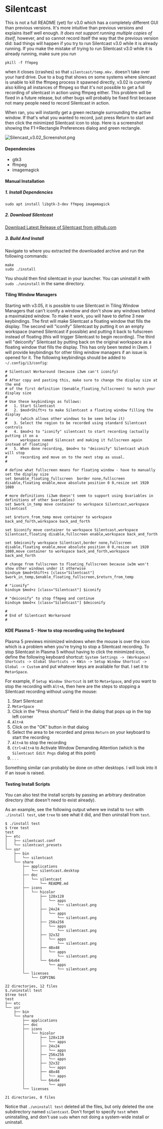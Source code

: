 Silentcast
==========

This is not a full README (yet) for v3.0 which has a completely different GUI than previous versions. 
It's more intuitive than previous versions and explains itself well enough.
*It does not support running multiple copies of itself*, however, and so cannot record itself the way that 
the previous version did: bad things will happen if you try to run Silentcast v3.0 while it is already running.
If you make the mistake of trying to run Silentcast v3.0 while it is already running, make sure you run

    pkill -f ffmpeg

when it closes (crashes) so that `silentcast/temp.mkv.` doesn't take over your hard drive. Due to a bug that
shows on some systems where silencast is unable to kill the ffmpeg process it spawned directly, v3.02 is currently
also killing all instances of ffmpeg so that it's not possible to get a full recording of silentcast in action 
using ffmpeg either.
This problem will be fixed in a future release, but other bugs will probably be fixed first because not many 
people need to record Silentcast in action.

When ran, you will instantly get a green rectangle surrounding the active window. If that's what you wanted to
record, just press Return to start and then click the minimized Silentcast icon to stop. Here is a screenshot
showing the F1->Rectangle Preferences dialog and green rectangle. 

![Silencast_v3.02_Screenshot.png](Silencast_v3.02_Screenshot.png)

#### Dependencies
- gtk3
- ffmpeg
- imagemagick

#### Manual Installation

##### 1. Install Dependencies

```shell
sudo apt install libgtk-3-dev ffmpeg imagemagick
```

##### 2. Download Silentcast

[Download Latest Release of Silentcast from github.com](https://github.com/colinkeenan/silentcast/releases/latest)

##### 3. Build And Install

Navigate to where you extracted the downloaded archive and run the following commands:

```shell
make
sudo ./install
```

You should then find silentcast in your launcher. You can uninstall it with `sudo ./uninstall` in the same directory.

#### Tiling Window Managers

Starting with v3.05, it is possible to use Silentcast in Tiling Window Managers that can't iconify a window and don't show any windows behind a maximaized window. To make it work, you will have to define 3 new keybindings. The first will make Silentcast a floating window that fills the display. The second will "iconify" Silentcast by putting it on an empty workspace (named Silentcast if possible) and putting it back to fullscreen instead of floating (this will trigger Silentcast to begin recording). The third will "deiconify" Silentcast by putting back on the original workspace as a floating window that fills the display. This has only been tested in i3wm. I will provide keybindings for other tiling window managers if an issue is opened for it. The following keybindings should be added to `~/.config/i3/config`:


    # Silentcast Workaround (because i3wm can't iconify)
    #
    # After copy and pasting this, make sure to change the display size at the end
    # of the first definition ($enable_floating_fullscreen) to match your display size
    #
    # Use these keybindings as follows:
    #   1. Start Silentcast
    #   2. $mod+Shift+s to make Silentcast a floating window filling the display 
    #      (which allows other windows to be seen below it)
    #   3. Select the region to be recorded using standard Silentcast controls
    #   4. $mod+z to "iconify" silentcast to start recording (actually putting it on a
    #      workspace named Silencast and making it fullscreen again instead of floating)
    #   5. When done recording, $mod+x to "deiconify" Silentcast which will stop
    #      recording and move on to the next step as usual.
    #   

    # define what fullscreen means for floating window - have to manually set the display size
    set $enable_floating_fullscreen  border none,fullscreen disable,floating enable,move absolute position 0 0,resize set 1920 1080

    # more definitions (i3wm doesn't seem to support using $variables in definitions of other $variables)
    set $work_in_temp move container to workspace Silentcast,workspace Silentcast

    set $return_from_temp move container to workspace back_and_forth,workspace back_and_forth

    set $iconify move container to workspace Silentcast,workspace Silentcast,floating disable,fullscreen enable,workspace back_and_forth

    set $deiconify workspace Silentcast,border none,fullscreen disable,floating enable,move absolute position 0 0,resize set 1920 1080,move container to workspace back_and_forth,workspace back_and_forth

    # change from fullscreen to floating_fullscreen because iw3m won't show other windows under it otherwise
    bindsym $mod+Shift+s [class="Silentcast"] $work_in_temp,$enable_floating_fullscreen,$return_from_temp

    # "iconify"
    bindsym $mod+z [class="Silentcast"] $iconify

    # "deiconify" to stop ffmpeg and continue
    bindsym $mod+x [class="Silentcast"] $deiconify

    #
    # End of Silentcast Workaround
    #

#### KDE Plasma 5 - How to stop recording using the keyboard
Plasma 5 previews minimized windows when the mouse is over the icon which is a problem when you're trying to stop a Silentcast recording. To stop Silentcast in Plasma 5 without having to click the minimized icon, define the following keyboard shortcut: `System Settings -> (Workspace) Shortcuts -> Global Shortcuts -> KWin -> Setup Window Shortcut -> Global -> Custom` and put whatever keys are available for that. I set it to `Meta+Space`.

For example, if `Setup Window Shortcut` is set to `Meta+Space`, and you want to stop the recording with `Alt+A`, then here are the steps to stopping a Silentcast recording without using the mouse:

1. Start Silentcast
2. `Meta+Space`
3. Click in the "Press shortcut" field in the dialog that pops up in the top left corner
4. `Alt+A`
4. Click on the "OK" button in that dialog
5. Select the area to be recorded and press `Return` on your keyboard to start the recording
6. `Alt+A` to stop the recording
7. `Ctrl+Alt+A` to Activate Window Demanding Attention (which is the `Silentcast Edit Pngs` dialog at this point)
8. . . .

Something similar can probably be done on other desktops. I will look into it if an issue is raised.

#### Testing Install Scripts

You can also test the install scripts by passing an arbitrary destination directory (that doesn't need to exist already).

As an example, see the following output where we install to `test` with `./install test`, use `tree` to see what it did, and then uninstall from `test`.

```shell
$ ./install test
$ tree test
test
├── etc
│   ├── silentcast.conf
│   └── silentcast_presets
└── usr
    ├── bin
    │   └── silentcast
    └── share
        ├── applications
        │   └── silentcast.desktop
        ├── doc
        │   └── silentcast
        │       └── README.md
        ├── icons
        │   └── hicolor
        │       ├── 128x128
        │       │   └── apps
        │       │       └── silentcast.png
        │       ├── 24x24
        │       │   └── apps
        │       │       └── silentcast.png
        │       ├── 256x256
        │       │   └── apps
        │       │       └── silentcast.png
        │       ├── 32x32
        │       │   └── apps
        │       │       └── silentcast.png
        │       ├── 48x48
        │       │   └── apps
        │       │       └── silentcast.png
        │       └── 64x64
        │           └── apps
        │               └── silentcast.png
        └── licenses
            └── COPYING

22 directories, 12 files
$./uninstall test
$tree test
test
├── etc
└── usr
    ├── bin
    └── share
        ├── applications
        ├── doc
        ├── icons
        │   └── hicolor
        │       ├── 128x128
        │       │   └── apps
        │       ├── 24x24
        │       │   └── apps
        │       ├── 256x256
        │       │   └── apps
        │       ├── 32x32
        │       │   └── apps
        │       ├── 48x48
        │       │   └── apps
        │       └── 64x64
        │           └── apps
        └── licenses

21 directories, 0 files
```

Notice that `./uninstall test` deleted all the files, but only deleted the one subdirectory named `silentcast`. Don't forget to specify `test` when uninstalling, and don't use `sudo` when not doing a system-wide install or uninstall.
